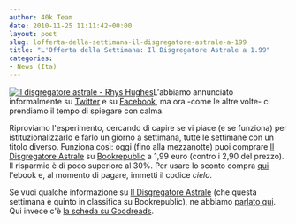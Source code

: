 ```yaml
---
author: 40k Team
date: 2010-11-25 11:11:42+00:00
layout: post
slug: lofferta-della-settimana-il-disgregatore-astrale-a-199
title: "L'Offerta della Settimana: Il Disgregatore Astrale a 1.99"
categories:
- News (Ita)
---
```


[![Il disgregatore astrale - Rhys Hughes](http://www.40kbooks.com/wp-content/uploads/astral-hughes_It_t1.png)](http://www.40kbooks.com/?page_id=133&category=14&product_id=35)L'abbiamo annunciato informalmente su [Twitter](http://twitter.com/40kBooks) e su [Facebook](http://www.facebook.com/40kbooks), ma ora -come le altre volte- ci prendiamo il tempo di spiegare con calma.

Riproviamo l'esperimento, cercando di capire se vi piace (e se funziona) per istituzionalizzarlo e farlo un giorno a settimana, tutte le settimane con un titolo diverso.
Funziona così: oggi (fino alla mezzanotte) puoi comprare [Il Disgregatore Astrale](http://www.40kbooks.com/?page_id=133&category=14&product_id=35) su [Bookrepublic](http://www.bookrepublic.it/) a 1,99 euro (contro i 2,90 del prezzo). Il risparmio è di poco superiore al 30%.
Per usare lo sconto compra [qui](http://www.bookrepublic.it/book/9788865860342-il-disgregatore-astrale/#) l'ebook e, al momento di pagare, immetti il codice _cielo_.

Se vuoi qualche informazione su [Il Disgregatore Astrale](http://www.40kbooks.com/?page_id=133&category=14&product_id=35) (che questa settimana è quinto in classifica su Bookrepublic), ne abbiamo [parlato qui](http://www.40kbooks.com/?p=2447). Qui invece c'è [la scheda su Goodreads](http://www.goodreads.com/book/show/9718043-il-disgregatore-astrale).
